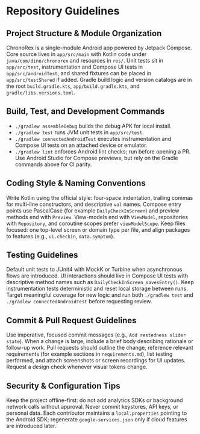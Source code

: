 # Repository Guidelines

## Project Structure & Module Organization
ChronoRex is a single-module Android app powered by Jetpack Compose. Core source lives in `app/src/main` with Kotlin code under `java/com/dino/chronorex` and resources in `res/`. Unit tests sit in `app/src/test`, instrumentation and Compose UI tests in `app/src/androidTest`, and shared fixtures can be placed in `app/src/testShared` if added. Gradle build logic and version catalogs are in the root `build.gradle.kts`, `app/build.gradle.kts`, and `gradle/libs.versions.toml`.

## Build, Test, and Development Commands
- `./gradlew assembleDebug` builds the debug APK for local install.
- `./gradlew test` runs JVM unit tests in `app/src/test`.
- `./gradlew connectedAndroidTest` executes instrumentation and Compose UI tests on an attached device or emulator.
- `./gradlew lint` enforces Android lint checks; run before opening a PR.
Use Android Studio for Compose previews, but rely on the Gradle commands above for CI parity.

## Coding Style & Naming Conventions
Write Kotlin using the official style: four-space indentation, trailing commas for multi-line constructors, and descriptive `val` names. Compose entry points use PascalCase (for example `DailyCheckInScreen`) and preview methods end with `Preview`. View-models end with `ViewModel`, repositories with `Repository`, and coroutine scopes prefer `viewModelScope`. Keep files focused: one top-level screen or domain type per file, and align packages to features (e.g., `ui.checkin`, `data.symptom`).

## Testing Guidelines
Default unit tests to JUnit4 with MockK or Turbine when asynchronous flows are introduced. UI interactions should live in Compose UI tests with descriptive method names such as `DailyCheckInScreen_savesEntry()`. Keep instrumentation tests deterministic and reset local storage between runs. Target meaningful coverage for new logic and run both `./gradlew test` and `./gradlew connectedAndroidTest` before requesting review.

## Commit & Pull Request Guidelines
Use imperative, focused commit messages (e.g., `Add restedness slider state`). When a change is large, include a brief body describing rationale or follow-up work. Pull requests should outline the change, reference relevant requirements (for example sections in `requirements.md`), list testing performed, and attach screenshots or screen recordings for UI updates. Request a design check whenever visual tokens change.

## Security & Configuration Tips
Keep the project offline-first: do not add analytics SDKs or background network calls without approval. Never commit keystores, API keys, or personal data. Each contributor maintains a `local.properties` pointing to the Android SDK; regenerate `google-services.json` only if cloud features are introduced later.

